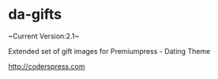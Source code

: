 # da-gifts
~Current Version:2.1~

Extended set of gift images for Premiumpress - Dating Theme

http://coderspress.com